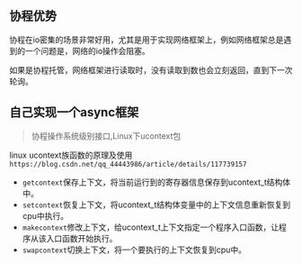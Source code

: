 
## 协程优势  

协程在io密集的场景非常好用，尤其是用于实现网络框架上，例如网络框架总是遇到的一个问题是，网络的io操作会阻塞。  

如果是协程托管，网络框架进行读取时，没有读取到数也会立刻返回，直到下一次轮询。


## 自己实现一个async框架

> 协程操作系统级别接口,Linux下ucontext包   

linux ucontext族函数的原理及使用  
`https://blog.csdn.net/qq_44443986/article/details/117739157`  

* `getcontext`保存上下文，将当前运行到的寄存器信息保存到ucontext_t结构体中。  
* `setcontext`恢复上下文，将ucontext_t结构体变量中的上下文信息重新恢复到cpu中执行。   
* `makecontext`修改上下文，给ucontext_t上下文指定一个程序入口函数，让程序从该入口函数开始执行。   
* `swapcontext`切换上下文，将一个要执行的上下文恢复到cpu中。  
 

